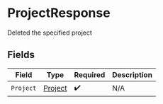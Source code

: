 # ProjectResponse

Deleted the specified project


## Fields

| Field                                     | Type                                      | Required                                  | Description                               |
| ----------------------------------------- | ----------------------------------------- | ----------------------------------------- | ----------------------------------------- |
| `Project`                                 | [Project](../../models/shared/project.md) | :heavy_check_mark:                        | N/A                                       |